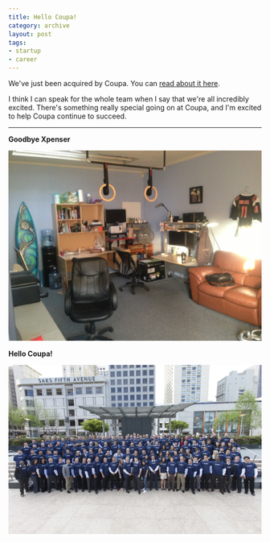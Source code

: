 ```yaml
---
title: Hello Coupa!
category: archive
layout: post
tags: 
- startup
- career
---
```


We've just been acquired by Coupa. You can [read about it here](http://bit.ly/XQq6aK).

I think I can speak for the whole team when I say that we're all incredibly excited. There's something really special going on at Coupa, and I'm excited to help Coupa continue to succeed.

---

**Goodbye Xpenser**

![Goodbye Xpenser!](/images/xpenseroffice.jpg)


**Hello Coupa!**

![Hello Coupa!](/images/Coupa2013.jpg)